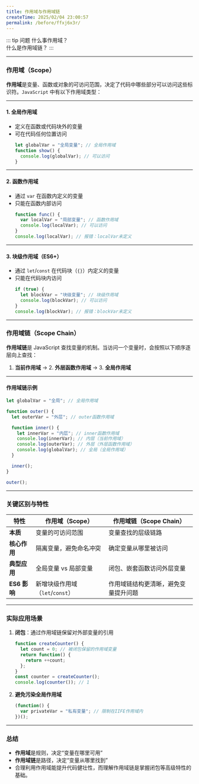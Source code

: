 ```yaml
---
title: 作用域与作用域链
createTime: 2025/02/04 23:00:57
permalink: /before/ffxj6x3r/
---
```


::: tip 问题
什么事作用域？  
什么是作用域链？
:::

---

### 作用域（Scope）
**作用域**是变量、函数或对象的可访问范围，决定了代码中哪些部分可以访问这些标识符。`JavaScript` 中有以下作用域类型：

---

#### 1. **全局作用域**
- 定义在函数或代码块外的变量
- 可在代码任何位置访问
   ```javascript
   let globalVar = "全局变量"; // 全局作用域
   function show() {
     console.log(globalVar); // 可以访问
   }
   ```

---

#### 2. **函数作用域**
- 通过 `var` 在函数内定义的变量
- 只能在函数内部访问
   ```javascript
   function func() {
     var localVar = "局部变量"; // 函数作用域
     console.log(localVar); // 可以访问
   }
   console.log(localVar); // 报错：localVar未定义
   ```

---

#### 3. **块级作用域（ES6+）**
- 通过 `let`/`const` 在代码块（`{}`）内定义的变量
- 只能在代码块内访问
   ```javascript
   if (true) {
     let blockVar = "块级变量"; // 块级作用域
     console.log(blockVar); // 可以访问
   }
   console.log(blockVar); // 报错：blockVar未定义
   ```

---

### 作用域链（Scope Chain）
**作用域链**是 JavaScript 查找变量的机制。当访问一个变量时，会按照以下顺序逐层向上查找：

1. **当前作用域** → 2. **外层函数作用域** → 3. **全局作用域**

---

#### 作用域链示例
```javascript
let globalVar = "全局"; // 全局作用域

function outer() {
  let outerVar = "外层"; // outer函数作用域

  function inner() {
    let innerVar = "内层"; // inner函数作用域
    console.log(innerVar); // 内层（当前作用域）
    console.log(outerVar); // 外层（外层函数作用域）
    console.log(globalVar); // 全局（全局作用域）
  }

  inner();
}

outer();
```

---

### 关键区别与特性
| 特性                | 作用域（Scope）                     | 作用域链（Scope Chain）                |
|---------------------|------------------------------------|----------------------------------------|
| **本质**            | 变量的可访问范围                   | 变量查找的层级链路                     |
| **核心作用**        | 隔离变量，避免命名冲突             | 确定变量从哪里被访问                   |
| **典型应用**        | 全局变量 vs 局部变量               | 闭包、嵌套函数访问外层变量             |
| **ES6 影响**        | 新增块级作用域（`let`/`const`）    | 作用域链结构更清晰，避免变量提升问题   |

---

### 实际应用场景
1. **闭包**：通过作用域链保留对外部变量的引用
   ```javascript
   function createCounter() {
     let count = 0; // 被闭包保留的作用域变量
     return function() {
       return ++count;
     };
   }
   const counter = createCounter();
   console.log(counter()); // 1
   ```

2. **避免污染全局作用域**
   ```javascript
   (function() {
     var privateVar = "私有变量"; // 限制在IIFE作用域内
   })();
   ```

---

### 总结
- **作用域**是规则，决定“变量在哪里可用”
- **作用域链**是路径，决定“变量从哪里找到”
- 合理利用作用域能提升代码健壮性，而理解作用域链是掌握闭包等高级特性的基础。
